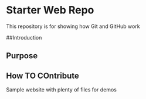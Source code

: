 # Starter Web Repo

This repository is for showing how Git and GitHub work

##Introduction

## Purpose

## How TO COntribute
Sample website with plenty of files for demos
